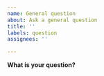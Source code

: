 ```yaml
---
name: General question
about: Ask a general question
title: ''
labels: question
assignees: ''

---
```


**What is your question?**
<!-- Describe your question as detail as possible. -->